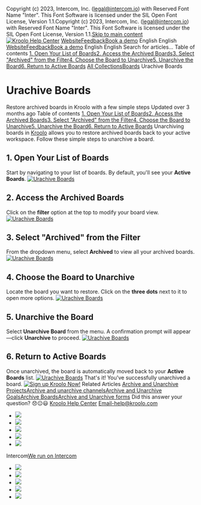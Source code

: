 Copyright (c) 2023, Intercom, Inc. (legal@intercom.io) with Reserved Font Name "Inter". This Font Software is licensed under the SIL Open Font License, Version 1.1.Copyright (c) 2023, Intercom, Inc. (legal@intercom.io) with Reserved Font Name "Inter". This Font Software is licensed under the SIL Open Font License, Version 1.1.[Skip to main content](https://help.kroolo.com/en/articles/10584211-urachive-boards#main-content)
[![Kroolo Help Center](https://downloads.intercomcdn.com/i/o/h4qkzypg/611116/ee699fbf23fef0f6d8d4f666d84c/37cdcedd14003d8fdcfdeda0a05c09cb)](https://help.kroolo.com/en/)
[Website](https://kroolo.com/)[Feedback](https://kroolo.featurebase.app/)[Book a demo](https://kroolo.com/book-demo)
English
English
[Website](https://kroolo.com/)[Feedback](https://kroolo.featurebase.app/)[Book a demo](https://kroolo.com/book-demo)
English
English
Search for articles...
Table of contents
[1. Open Your List of Boards](https://help.kroolo.com/en/articles/10584211-urachive-boards#h_1b838dda9c)[2. Access the Archived Boards](https://help.kroolo.com/en/articles/10584211-urachive-boards#h_d314f0f0f3)[3. Select "Archived" from the Filter](https://help.kroolo.com/en/articles/10584211-urachive-boards#h_e87abbdc8a)[4. Choose the Board to Unarchive](https://help.kroolo.com/en/articles/10584211-urachive-boards#h_4410be8141)[5. Unarchive the Board](https://help.kroolo.com/en/articles/10584211-urachive-boards#h_06bbbf5a45)[6. Return to Active Boards](https://help.kroolo.com/en/articles/10584211-urachive-boards#h_006b79e103)
[All Collections](https://help.kroolo.com/en/)[Boards](https://help.kroolo.com/en/collections/11679458-boards)
Urachive Boards
# Urachive Boards
Restore archived boards in Kroolo with a few simple steps
Updated over 3 months ago
Table of contents
[1. Open Your List of Boards](https://help.kroolo.com/en/articles/10584211-urachive-boards#h_1b838dda9c)[2. Access the Archived Boards](https://help.kroolo.com/en/articles/10584211-urachive-boards#h_d314f0f0f3)[3. Select "Archived" from the Filter](https://help.kroolo.com/en/articles/10584211-urachive-boards#h_e87abbdc8a)[4. Choose the Board to Unarchive](https://help.kroolo.com/en/articles/10584211-urachive-boards#h_4410be8141)[5. Unarchive the Board](https://help.kroolo.com/en/articles/10584211-urachive-boards#h_06bbbf5a45)[6. Return to Active Boards](https://help.kroolo.com/en/articles/10584211-urachive-boards#h_006b79e103)
Unarchiving boards in [Kroolo](https://kroolo.com) allows you to restore archived boards back to your active workspace. Follow these simple steps to unarchive a board.
## **1. Open Your List of Boards**
Start by navigating to your list of boards. By default, you'll see your **Active Boards**.
[![Urachive Boards](https://downloads.intercomcdn.com/i/o/h4qkzypg/1386642067/3e0201c846368f36228dd2b89d00/9a3b320b-59fa-40e4-b9ea-c18b81bfb8bc.png?expires=1747842300&signature=ed073212c785aa90fd7072c82ec8eb1bfb50e57a4a95f541916e2781871d8b5a&req=dSMvEM96n4FZXvMW1HO4za5hWuFBXbnH8FGVNEZhsxWiD5akOpQ2TSLMfK69%0AZrgSDKbELTVSZN8Siz4%3D%0A)](https://downloads.intercomcdn.com/i/o/h4qkzypg/1386642067/3e0201c846368f36228dd2b89d00/9a3b320b-59fa-40e4-b9ea-c18b81bfb8bc.png?expires=1747842300&signature=ed073212c785aa90fd7072c82ec8eb1bfb50e57a4a95f541916e2781871d8b5a&req=dSMvEM96n4FZXvMW1HO4za5hWuFBXbnH8FGVNEZhsxWiD5akOpQ2TSLMfK69%0AZrgSDKbELTVSZN8Siz4%3D%0A)
## **2. Access the Archived Boards**
Click on the **filter** option at the top to modify your board view.
[![Urachive Boards](https://downloads.intercomcdn.com/i/o/h4qkzypg/1386642066/14549d6f4eea92668c426e640a90/d24293ac-61b6-4d28-a3bc-34528dd019b0.gif?expires=1747842300&signature=4afffa0b9ab191039c1461d22ffd603f6ea60090c37163d769cf8055e706e8a1&req=dSMvEM96n4FZX%2FMW1HO4zThQIJ7SNgiw%2FhaXark3HH74nt2hhSoHpOqrWugi%0AUUBGczwR73bk2I5ZqOI%3D%0A)](https://downloads.intercomcdn.com/i/o/h4qkzypg/1386642066/14549d6f4eea92668c426e640a90/d24293ac-61b6-4d28-a3bc-34528dd019b0.gif?expires=1747842300&signature=4afffa0b9ab191039c1461d22ffd603f6ea60090c37163d769cf8055e706e8a1&req=dSMvEM96n4FZX%2FMW1HO4zThQIJ7SNgiw%2FhaXark3HH74nt2hhSoHpOqrWugi%0AUUBGczwR73bk2I5ZqOI%3D%0A)
## **3. Select "Archived" from the Filter**
From the dropdown menu, select **Archived** to view all your archived boards.
[![Urachive Boards](https://downloads.intercomcdn.com/i/o/h4qkzypg/1386642072/bc470f87aa03b61b205530a6e1a3/1022c3fc-b117-4b90-bc88-4c3735e619b8.gif?expires=1747842300&signature=00e2a6388c8b4c943f0ff022cd9dbdc4775f4299a51989227e9215a9145d50a8&req=dSMvEM96n4FYW%2FMW1HO4zQUGFWikuwddTOEZVxJ7AWsPyqCy8xo2WbPS12pS%0AqvF0gcmb4A3zkcrz5hQ%3D%0A)](https://downloads.intercomcdn.com/i/o/h4qkzypg/1386642072/bc470f87aa03b61b205530a6e1a3/1022c3fc-b117-4b90-bc88-4c3735e619b8.gif?expires=1747842300&signature=00e2a6388c8b4c943f0ff022cd9dbdc4775f4299a51989227e9215a9145d50a8&req=dSMvEM96n4FYW%2FMW1HO4zQUGFWikuwddTOEZVxJ7AWsPyqCy8xo2WbPS12pS%0AqvF0gcmb4A3zkcrz5hQ%3D%0A)
## **4. Choose the Board to Unarchive**
Locate the board you want to restore. Click on the **three dots** next to it to open more options.
[![Urachive Boards](https://downloads.intercomcdn.com/i/o/h4qkzypg/1386642076/f686e8232960626dec28507881f5/5192d53e-c7f3-4f98-a09e-a28553410598.png?expires=1747842300&signature=2b2545b72052a7380dc5de40d28d5ced0317bf89168dafccfb6667053bd054a6&req=dSMvEM96n4FYX%2FMW1HO4zV079l5lYWuQkIv9HpFLdZkBCxAgC3oWN5cgFWto%0A2TM7gPTDksI4joJo7g0%3D%0A)](https://downloads.intercomcdn.com/i/o/h4qkzypg/1386642076/f686e8232960626dec28507881f5/5192d53e-c7f3-4f98-a09e-a28553410598.png?expires=1747842300&signature=2b2545b72052a7380dc5de40d28d5ced0317bf89168dafccfb6667053bd054a6&req=dSMvEM96n4FYX%2FMW1HO4zV079l5lYWuQkIv9HpFLdZkBCxAgC3oWN5cgFWto%0A2TM7gPTDksI4joJo7g0%3D%0A)
## **5. Unarchive the Board**
Select **Unarchive Board** from the menu. A confirmation prompt will appear—click **Unarchive** to proceed.
[![Urachive Boards](https://downloads.intercomcdn.com/i/o/h4qkzypg/1386642073/1cf37536752447f0d457c4d53e0f/aec89f2e-1204-4364-97d3-df47bddebb52.png?expires=1747842300&signature=a7804391e31fab0da78bc615fb94f84677e7f03f7cea0a6b7ef53aa97529613d&req=dSMvEM96n4FYWvMW1HO4zXeXgvFECN2Jf%2B33HAAfwmK0uVhRL%2Fp%2BV4%2B9UgJM%0Aow%2BGBn9v3fO7Dlspbjc%3D%0A)](https://downloads.intercomcdn.com/i/o/h4qkzypg/1386642073/1cf37536752447f0d457c4d53e0f/aec89f2e-1204-4364-97d3-df47bddebb52.png?expires=1747842300&signature=a7804391e31fab0da78bc615fb94f84677e7f03f7cea0a6b7ef53aa97529613d&req=dSMvEM96n4FYWvMW1HO4zXeXgvFECN2Jf%2B33HAAfwmK0uVhRL%2Fp%2BV4%2B9UgJM%0Aow%2BGBn9v3fO7Dlspbjc%3D%0A)
## **6. Return to Active Boards**
Once unarchived, the board is automatically moved back to your **Active Boards** list.
[![Urachive Boards](https://downloads.intercomcdn.com/i/o/h4qkzypg/1386653885/f5f536c13fbf00cc7bf2dfe92b57/9db08cd8-e534-4b9e-836d-1eafc8e19217.gif?expires=1747842300&signature=fd6e9207293fa7d6c79c6549f7a39fa3e54e6ffd0577d661a0d1c6f09525031f&req=dSMvEM97nolXXPMW1HO4zWqF03NuGScErYbDcJU6OiSoCPE7nUfrjRCO58yM%0A6lsa%2BNEklhxz3g5skM8%3D%0A)](https://downloads.intercomcdn.com/i/o/h4qkzypg/1386653885/f5f536c13fbf00cc7bf2dfe92b57/9db08cd8-e534-4b9e-836d-1eafc8e19217.gif?expires=1747842300&signature=fd6e9207293fa7d6c79c6549f7a39fa3e54e6ffd0577d661a0d1c6f09525031f&req=dSMvEM97nolXXPMW1HO4zWqF03NuGScErYbDcJU6OiSoCPE7nUfrjRCO58yM%0A6lsa%2BNEklhxz3g5skM8%3D%0A)
That's it! You've successfully unarchived a board.
[![Sign up Kroolo Now!](https://downloads.intercomcdn.com/i/o/h4qkzypg/1386654300/20ddf2128265ab7e483efa73e97f/cta+2.png?expires=1747842300&signature=0f12c95a61904f6d4812b3e4a05b82f08384344baabf0a00cec21fd9bae9e050&req=dSMvEM97mYJfWfMW1HO4zehZGNR42m%2B%2FDVcO02iVCbaY37jRbxDmmwDWVf%2Ft%0AdsezzDAlqgUM5%2Blz1UY%3D%0A)](https://app.kroolo.com/signup)
Related Articles
[Archive and Unarchive Projects](https://help.kroolo.com/en/articles/9805718-archive-and-unarchive-projects)[Archive and unarchive channels](https://help.kroolo.com/en/articles/9955128-archive-and-unarchive-channels)[Archive and Unarchive Goals](https://help.kroolo.com/en/articles/9978782-archive-and-unarchive-goals)[Archive Boards](https://help.kroolo.com/en/articles/10584173-archive-boards)[Archive and Unarchive forms](https://help.kroolo.com/en/articles/10747667-archive-and-unarchive-forms)
Did this answer your question?
😞😐😃
[Kroolo Help Center](https://help.kroolo.com/en/)
Email-help@kroolo.com
  * [![](https://intercom.help/kroolo/assets/svg/icon:social-facebook/FFFFFF)](https://www.facebook.com/profile.php?id=61553808299270)
  * [![](https://intercom.help/kroolo/assets/svg/icon:social-linkedin/FFFFFF)](https://www.linkedin.com/company/getkroolo)
  * [![](https://intercom.help/kroolo/assets/svg/icon:social-instagram/FFFFFF)](https://www.instagram.com/getkroolo)
  * [![](https://intercom.help/kroolo/assets/svg/icon:social-youtube/FFFFFF)](https://www.youtube.com/@getkroolo/featured)
  * [![](https://intercom.help/kroolo/assets/svg/icon:social-twitter-x/FFFFFF)](https://www.twitter.com/getkroolo)


Intercom[We run on Intercom](https://www.intercom.com/intercom-link?company=Kroolo&solution=customer-support&utm_campaign=intercom-link&utm_content=We+run+on+Intercom&utm_medium=help-center&utm_referrer=https%3A%2F%2Fhelp.kroolo.com%2Fen%2Farticles%2F10584211-urachive-boards&utm_source=desktop-web)
  * [![](https://intercom.help/kroolo/assets/svg/icon:social-facebook/FFFFFF)](https://www.facebook.com/profile.php?id=61553808299270)
  * [![](https://intercom.help/kroolo/assets/svg/icon:social-linkedin/FFFFFF)](https://www.linkedin.com/company/getkroolo)
  * [![](https://intercom.help/kroolo/assets/svg/icon:social-instagram/FFFFFF)](https://www.instagram.com/getkroolo)
  * [![](https://intercom.help/kroolo/assets/svg/icon:social-youtube/FFFFFF)](https://www.youtube.com/@getkroolo/featured)
  * [![](https://intercom.help/kroolo/assets/svg/icon:social-twitter-x/FFFFFF)](https://www.twitter.com/getkroolo)


